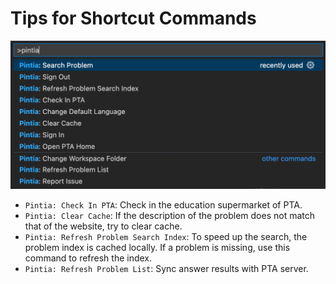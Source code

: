 # Tips for Shortcut Commands

![commands](../imgs/commands.png)

- `Pintia: Check In PTA`: Check in the education supermarket of PTA.
- `Pintia: Clear Cache`: If the description of the problem does not match that of the website, try to clear cache.
- `Pintia: Refresh Problem Search Index`: To speed up the search, the problem index is cached locally. If a problem is missing, use this command to refresh the index.
- `Pintia: Refresh Problem List`: Sync answer results with PTA server.

<!-- 使用Pintia Extension帮助你高效地在VS Code中完成拼题A的编程练习。如果这个插件对你有用，请为我的项目star吧。 -->